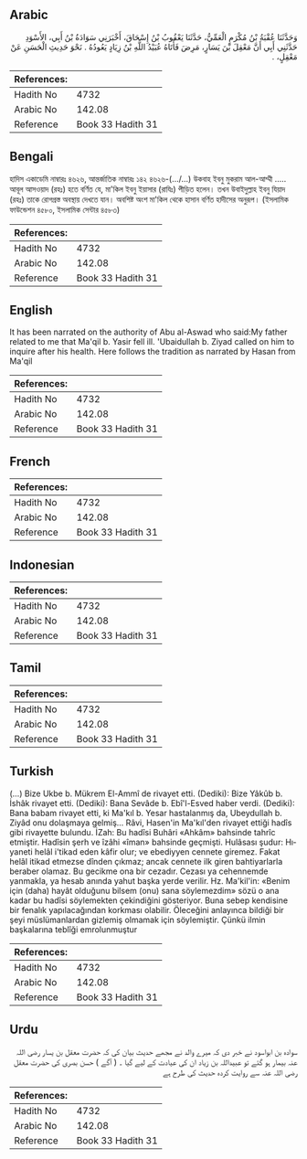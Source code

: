 ## Arabic


<div dir="rtl" lang="ar" style={{fontSize:'larger',backgroundColor:'#f8f9fa',padding:20}}>
وَحَدَّثَنَا عُقْبَةُ بْنُ مُكْرَمٍ الْعَمِّيُّ، حَدَّثَنَا يَعْقُوبُ بْنُ إِسْحَاقَ، أَخْبَرَنِي سَوَادَةُ بْنُ أَبِي، الأَسْوَدِ حَدَّثَنِي أَبِي أَنَّ مَعْقِلَ بْنَ يَسَارٍ، مَرِضَ فَأَتَاهُ عُبَيْدُ اللَّهِ بْنُ زِيَادٍ يَعُودُهُ ‏.‏ نَحْوَ حَدِيثِ الْحَسَنِ عَنْ مَعْقِلٍ، ‏.‏
</div>
<div style={{backgroundColor:'#f8f9fa',padding:20, marginBottom: 10}}><table> <thead> <tr> <th>References:</th> <th></th> </tr> </thead> <tbody><tr><td>Hadith No</td><td>4732</td></tr><tr><td>Arabic No</td><td>142.08</td></tr><tr><td>Reference</td><td>Book 33 Hadith 31</td></tr></tbody></table></div>

## Bengali


<div dir="ltr" lang="bn" style={{fontSize:'larger',backgroundColor:'#f8f9fa',padding:20}}>
হাদিস একাডেমি নাম্বারঃ ৪৬২৬, আন্তর্জাতিক নাম্বারঃ ১৪২ ৪৬২৬-(.../...) উকবাহ ইবনু মুকরাম আল-আম্মী ..... আবূল আসওয়াদ (রহঃ) হতে বর্ণিত যে, মা'কিল ইবনু ইয়াসার (রাযিঃ) পীড়িত হলেন। তখন উবাইদুল্লাহ ইবনু যিয়াদ (রহঃ) তাকে রোগগ্রস্ত অবস্থায় দেখতে যান। অবশিষ্ট অংশ মা'কিল থেকে হাসান বর্ণিত হাদীসের অনুরূপ। (ইসলামিক ফাউন্ডেশন ৪৫৮০, ইসলামিক সেন্টার ৪৫৮৩)
</div>
<div style={{backgroundColor:'#f8f9fa',padding:20, marginBottom: 10}}><table> <thead> <tr> <th>References:</th> <th></th> </tr> </thead> <tbody><tr><td>Hadith No</td><td>4732</td></tr><tr><td>Arabic No</td><td>142.08</td></tr><tr><td>Reference</td><td>Book 33 Hadith 31</td></tr></tbody></table></div>

## English


<div dir="ltr" lang="en" style={{fontSize:'larger',backgroundColor:'#f8f9fa',padding:20}}>
It has been narrated on the authority of Abu al-Aswad who said:My father related to me that Ma'qil b. Yasir fell ill. 'Ubaidullah b. Ziyad called on him to inquire after his health. Here follows the tradition as narrated by Hasan from Ma'qil
</div>
<div style={{backgroundColor:'#f8f9fa',padding:20, marginBottom: 10}}><table> <thead> <tr> <th>References:</th> <th></th> </tr> </thead> <tbody><tr><td>Hadith No</td><td>4732</td></tr><tr><td>Arabic No</td><td>142.08</td></tr><tr><td>Reference</td><td>Book 33 Hadith 31</td></tr></tbody></table></div>

## French


<div dir="ltr" lang="fr" style={{fontSize:'larger',backgroundColor:'#f8f9fa',padding:20}}>

</div>
<div style={{backgroundColor:'#f8f9fa',padding:20, marginBottom: 10}}><table> <thead> <tr> <th>References:</th> <th></th> </tr> </thead> <tbody><tr><td>Hadith No</td><td>4732</td></tr><tr><td>Arabic No</td><td>142.08</td></tr><tr><td>Reference</td><td>Book 33 Hadith 31</td></tr></tbody></table></div>

## Indonesian


<div dir="ltr" lang="id" style={{fontSize:'larger',backgroundColor:'#f8f9fa',padding:20}}>

</div>
<div style={{backgroundColor:'#f8f9fa',padding:20, marginBottom: 10}}><table> <thead> <tr> <th>References:</th> <th></th> </tr> </thead> <tbody><tr><td>Hadith No</td><td>4732</td></tr><tr><td>Arabic No</td><td>142.08</td></tr><tr><td>Reference</td><td>Book 33 Hadith 31</td></tr></tbody></table></div>

## Tamil


<div dir="ltr" lang="ta" style={{fontSize:'larger',backgroundColor:'#f8f9fa',padding:20}}>

</div>
<div style={{backgroundColor:'#f8f9fa',padding:20, marginBottom: 10}}><table> <thead> <tr> <th>References:</th> <th></th> </tr> </thead> <tbody><tr><td>Hadith No</td><td>4732</td></tr><tr><td>Arabic No</td><td>142.08</td></tr><tr><td>Reference</td><td>Book 33 Hadith 31</td></tr></tbody></table></div>

## Turkish


<div dir="ltr" lang="tr" style={{fontSize:'larger',backgroundColor:'#f8f9fa',padding:20}}>
(…) Bize Ukbe b. Mükrem El-Ammî de rivayet etti. (Dediki): Bize Yâkûb b. İshâk rivayet etti. (Dediki): Bana Sevâde b. Ebî'l-Esved haber verdi. (Dediki): Bana babam rivayet etti, ki Ma'kıl b. Yesar hastalanmış da, Ubeydullah b. Ziyâd onu dolaşmaya gelmiş... Râvi, Hasen'in Ma'kıl'den rivayet ettiği hadîs gibi rivayette bulundu. İZah: Bu hadîsi Buhâri «Ahkâm» bahsinde tahrîc etmiştir. Hadîsin şerh ve îzâhi «îman» bahsinde geçmişti. Hulâsası şudur: Hı­yaneti helâl i'tikad eden kâfir olur; ve ebediyyen cennete giremez. Fa­kat helâl itikad etmezse dînden çıkmaz; ancak cennete ilk giren bahtiyar­larla beraber olamaz. Bu gecikme ona bir cezadır. Cezası ya cehennemde yanmakla, ya hesab anında yahut başka yerde verilir. Hz. Ma'kil'in: «Benim için (daha) hayât olduğunu bilsem (onu) sana söylemezdim» sözü o ana kadar bu hadîsi söylemekten çekindiğini gösteriyor. Buna sebep kendisine bir fenalık yapılacağından korkması olabilir. Öleceğini anlayınca bildiği bir şeyi müslümanlardan gizlemiş olmamak için söylemiştir. Çünkü ilmin başkalarına teblîği emrolunmuştur
</div>
<div style={{backgroundColor:'#f8f9fa',padding:20, marginBottom: 10}}><table> <thead> <tr> <th>References:</th> <th></th> </tr> </thead> <tbody><tr><td>Hadith No</td><td>4732</td></tr><tr><td>Arabic No</td><td>142.08</td></tr><tr><td>Reference</td><td>Book 33 Hadith 31</td></tr></tbody></table></div>

## Urdu


<div dir="rtl" lang="ur" style={{fontSize:'larger',backgroundColor:'#f8f9fa',padding:20}}>
سوادہ بن ابواسود نے خبر دی کہ میرے والد نے مجھے حدیث بیان کی کہ حضرت معقل بن یسار رضی اللہ عنہ بیمار ہو گئے تو عبیداللہ بن زیاد ان کی عیادت کے لیے گیا ۔ ( آگے ) حسن بصری کی حضرت معقل رضی اللہ عنہ سے روایت کردہ حدیث کی طرح ہے
</div>
<div style={{backgroundColor:'#f8f9fa',padding:20, marginBottom: 10}}><table> <thead> <tr> <th>References:</th> <th></th> </tr> </thead> <tbody><tr><td>Hadith No</td><td>4732</td></tr><tr><td>Arabic No</td><td>142.08</td></tr><tr><td>Reference</td><td>Book 33 Hadith 31</td></tr></tbody></table></div>